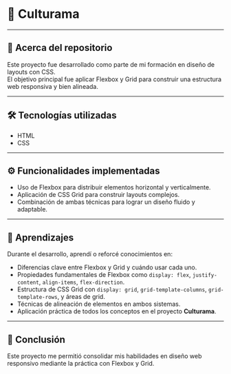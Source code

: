 # 📌 Culturama

---

## 📂 Acerca del repositorio

Este proyecto fue desarrollado como parte de mi formación en diseño de layouts con CSS.  
El objetivo principal fue aplicar Flexbox y Grid para construir una estructura web responsiva y bien alineada.

---

## 🛠️ Tecnologías utilizadas

- HTML  
- CSS

---

## ⚙️ Funcionalidades implementadas

- Uso de Flexbox para distribuir elementos horizontal y verticalmente.  
- Aplicación de CSS Grid para construir layouts complejos.  
- Combinación de ambas técnicas para lograr un diseño fluido y adaptable.

---

## 🚀 Aprendizajes

Durante el desarrollo, aprendí o reforcé conocimientos en:

- Diferencias clave entre Flexbox y Grid y cuándo usar cada uno.  
- Propiedades fundamentales de Flexbox como `display: flex`, `justify-content`, `align-items`, `flex-direction`.  
- Estructura de CSS Grid con `display: grid`, `grid-template-columns`, `grid-template-rows`, y áreas de grid.  
- Técnicas de alineación de elementos en ambos sistemas.  
- Aplicación práctica de todos los conceptos en el proyecto **Culturama**.

---

## 🎯 Conclusión

Este proyecto me permitió consolidar mis habilidades en diseño web responsivo mediante la práctica con Flexbox y Grid.

